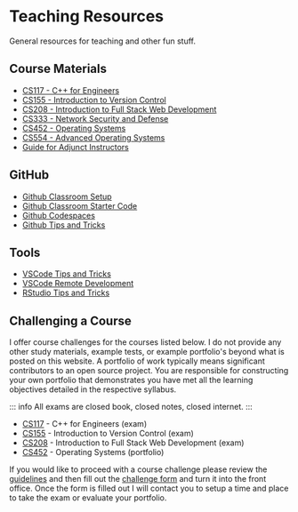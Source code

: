 # Teaching Resources

General resources for teaching and other fun stuff.

## Course Materials

- [CS117 - C++ for Engineers](../cs117/index.md)
- [CS155 - Introduction to Version Control](../cs155/index.md)
- [CS208 - Introduction to Full Stack Web Development](../cs208/index.md)
- [CS333 - Network Security and Defense](../cs333/index.md)
- [CS452 - Operating Systems](../cs452/index.md)
- [CS554 - Advanced Operating Systems](../cs554/index.md)
- [Guide for Adjunct Instructors](adjunct-instructor.md)

## GitHub

- [Github Classroom Setup](github-classroom-setup.md)
- [Github Classroom Starter Code](starter-code.md)
- [Github Codespaces](github-codespaces.md)
- [Github Tips and Tricks](github-tips-and-tricks.md)

## Tools

- [VSCode Tips and Tricks](vscode-tips-and-tricks.md)
- [VSCode Remote Development](vscode-remote-dev.md)
- [RStudio Tips and Tricks](rstudio-tips-and-tricks.md)

## Challenging a Course

I offer course challenges for the courses listed below. I do not provide any other study materials,
example tests, or example portfolio's beyond what is posted on this website. A portfolio of work
typically means significant contributors to an open source project. You are responsible for
constructing your own portfolio that demonstrates you have met all the learning objectives detailed
in the respective syllabus.

::: info
All exams are closed book, closed notes, closed internet.
:::

- [CS117](../cs117) - C++ for Engineers (exam)
- [CS155](../cs155) - Introduction to Version Control (exam)
- [CS208](../cs208) - Introduction to Full Stack Web Development (exam)
- [CS452](../cs452) - Operating Systems (portfolio)

If you would like to proceed with a course challenge please review the
[guidelines](https://www.boisestate.edu/registrar/transfers/prior-learning-credit/course-challenge/)
and then fill out the [challenge
form](https://www.boisestate.edu/registrar/wp-content/uploads/sites/268/2023/05/Credit-for-Prior-Learning-4.pdf)
and turn it into the front office. Once the form is filled out I will contact you to setup a time
and place to take the exam or evaluate your portfolio.
